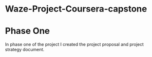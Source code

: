 # Waze-Project-Coursera-capstone

# Phase One
In phase one of the project I created the project proposal and project strategy document.
